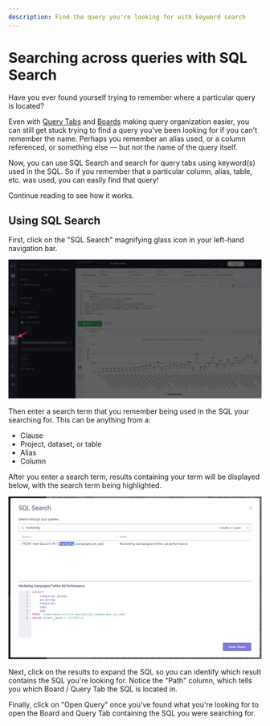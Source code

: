 ```yaml
---
description: Find the query you're looking for with keyword search
---
```


# Searching across queries with SQL Search

Have you ever found yourself trying to remember where a particular query is located?

Even with [Query Tabs](query-tabs.md) and [Boards](organizing-queries.md) making query organization easier, you can still get stuck trying to find a query you've been looking for if you can't remember the name. Perhaps you remember an alias used, or a column referenced, or something else &mdash; but not the name of the query itself.

Now, you can use SQL Search and search for query tabs using keyword(s) used in the SQL. So if you remember that a particular column, alias, table, etc. was used, you can easily find that query!

Continue reading to see how it works.

## Using SQL Search

First, click on the "SQL Search" magnifying glass icon in your left-hand navigation bar.

<!-- markdownlint-disable-next-line -->
![](../.gitbook/assets/SQLSEARTCH.png)

Then enter a search term that you remember being used in the SQL your searching for. This can be anything from a:

* Clause
* Project, dataset, or table
* Alias
* Column

After you enter a search term, results containing your term will be displayed below, with the search term being highlighted.

<!-- markdownlint-disable-next-line -->
![](<../.gitbook/assets/image (18).png>)

Next, click on the results to expand the SQL so you can identify which result contains the SQL you're looking for. Notice the "Path" column, which tells you which Board / Query Tab the SQL is located in.

Finally, click on "Open Query" once you've found what you're looking for to open the Board and Query Tab containing the SQL you were searching for.
